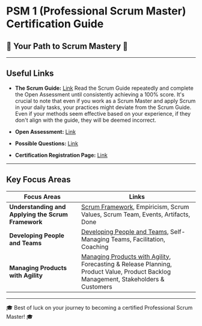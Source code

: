 # PSM 1 (Professional Scrum Master) Certification Guide

## 🌟 Your Path to Scrum Mastery 🌟

---

## Useful Links 

- **The Scrum Guide:** [Link](https://scrumguides.org/docs/scrumguide/v2020/2020-Scrum-Guide-US.pdf#zoom=100)
Read the Scrum Guide repeatedly and complete the Open Assessment until consistently achieving a 100% score. It's crucial to note that even if you work as a Scrum Master and apply Scrum in your daily tasks, your practices might deviate from the Scrum Guide. Even if your methods seem effective based on your experience, if they don't align with the guide, they will be deemed incorrect.

- **Open Assessment:** [Link](https://www.scrum.org/open-assessments/scrum-open)

- **Possible Questions:** [Link](https://github.com/TarunNarula/PSM2024/blob/main/Possible%20Questions.md)

- **Certification Registration Page:** [Link](https://www.scrum.org/assessments/professional-scrum-master-i-certification)

---

## Key Focus Areas

| **Focus Areas**                                              | **Links**                                                                                                  |
|--------------------------------------------------------------|------------------------------------------------------------------------------------------------------------|
| **Understanding and Applying the Scrum Framework**           | [Scrum Framework](https://www.scrum.org/professional-scrum-competencies/understanding-and-applying-scrum-framework), Empiricism, Scrum Values, Scrum Team, Events, Artifacts, Done |
| **Developing People and Teams**                              | [Developing People and Teams](https://www.scrum.org/professional-scrum-competencies/developing-people-and-teams-old), Self-Managing Teams, Facilitation, Coaching |
| **Managing Products with Agility**                           | [Managing Products with Agility](https://www.scrum.org/professional-scrum-competencies/managing-products-with-agility), Forecasting & Release Planning, Product Value, Product Backlog Management, Stakeholders & Customers |

---

🎓 Best of luck on your journey to becoming a certified Professional Scrum Master! 🎓
